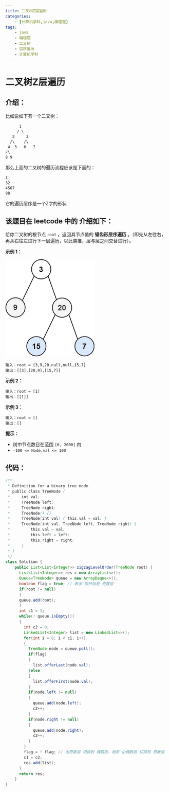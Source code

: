 ```yaml
---
title: 二叉树Z层遍历
categories:
    - [计算机学科,java,编程题]
tags:
    - java
    - 编程题
    - 二叉树
    - 层序遍历
    - 计算机学科
---
```


# 二叉树Z层遍历

## 介绍：

比如说如下有一个二叉树：

```
	  1
	 / \
   2	 3
  /\    /\
 4	5	6	7
/\
8 9
```

那么上面的二叉树的遍历流程应该是下面的：

```
1
32
4567
98
```

它的遍历层序是一个Z字的形状

## 该题目在 leetcode 中的 介绍如下：

给你二叉树的根节点 `root` ，返回其节点值的 **锯齿形层序遍历** 。（即先从左往右，再从右往左进行下一层遍历，以此类推，层与层之间交替进行）。

 

**示例 1：**

![img](https://raw.githubusercontent.com/PigPigLetsGo/imeages/master/202401181008088.jpeg)

```
输入：root = [3,9,20,null,null,15,7]
输出：[[3],[20,9],[15,7]]
```

**示例 2：**

```
输入：root = [1]
输出：[[1]]
```

**示例 3：**

```
输入：root = []
输出：[]
```

 

**提示：**

-  树中节点数目在范围 `[0, 2000]` 内
-  `-100 <= Node.val <= 100`

## 代码：

```java
/**
 * Definition for a binary tree node.
 * public class TreeNode {
 *     int val;
 *     TreeNode left;
 *     TreeNode right;
 *     TreeNode() {}
 *     TreeNode(int val) { this.val = val; }
 *     TreeNode(int val, TreeNode left, TreeNode right) {
 *         this.val = val;
 *         this.left = left;
 *         this.right = right;
 *     }
 * }
 */
class Solution {
    public List<List<Integer>> zigzagLevelOrder(TreeNode root) {
      List<List<Integer>> res = new ArrayList<>();
      Queue<TreeNode> queue = new ArrayDeque<>();
      boolean flag = true; // 表示 刚开始是 奇数层
      if(root != null)
      {
      queue.add(root);
      }
      int c1 = 1;
      while(! queue.isEmpty())
      {
        int c2 = 0;
        LinkedList<Integer> list = new LinkedList<>();
        for(int i = 0; i < c1; i++)
        {
          TreeNode node = queue.poll();
          if(flag)
          {
            list.offerLast(node.val);
          }else
          {
            list.offerFirst(node.val);
          }
          if(node.left != null)
          {
            queue.add(node.left);
            c2++;
          }
          if(node.right != null)
          {
            queue.add(node.right);
            c2++;
          }
        }
        flag = ! flag; // 由奇数层 切换到 偶数层，相反 由偶数层 切换到 奇数层
        c1 = c2;
        res.add(list);
      }
      return res;
    }
}
```

